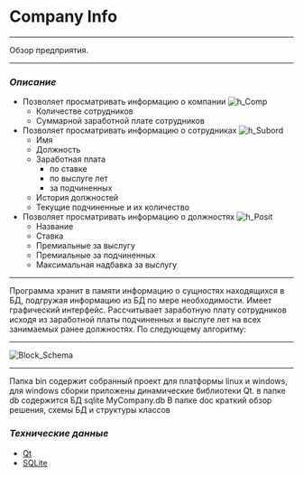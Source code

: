 # **Company Info**
*************
Обзор предприятия.
*********

### ***Описание***

* Позволяет просматривать информацию о компании
![h_Comp](http://s018.radikal.ru/i508/1709/2e/164be3919a43.jpg)
   * Количестве сотрудников
   * Суммарной заработной плате сотрудников
* Позволяет просматривать информацию о сотрудниках
![h_Subord](http://s019.radikal.ru/i609/1709/dc/e85ae4a23c06.jpg)
  * Имя
  * Должность
  * Заработная плата
    * по ставке
    * по выслуге лет
    * за подчиненных
  * История должностей
  * Текущие подчиненные и их количество
* Позволяет просматривать информацию о должностях
![h_Posit](http://s019.radikal.ru/i604/1709/95/d9aadac174f5.jpg)
  * Название
  * Ставка
  * Премиальные за выслугу
  * Премиальные за подчиненных
  * Максимальная надбавка за выслугу
**********
Программа хранит в памяти информацию о сущностях находящихся в БД, подгружая информацию из БД по мере необходимости.
Имеет графический интерфейс.
Рассчитывает заработную плату сотрудников исходя из заработной платы подчиненных и выслуге лет на всех занимаемых ранее должностях.
По следующему алгоритму:

**********

![Block_Schema](http://s016.radikal.ru/i336/1709/92/4887b932021e.png)

*********

Папка bin содержит собранный проект для платформы linux и windows, для windows сборки приложены динамические библиотеки Qt. в папке db содержится БД sqlite MyCompany.db
В папке doc краткий обзор решения, схемы БД и структуры классов

### ***Технические данные***
 

* [Qt](https://www.qt.io/ru/)
* [SQLite](https://sqlite.org/)


